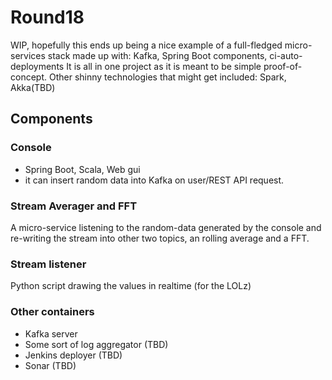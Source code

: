 # Round18

WIP, hopefully this ends up being a nice example of a full-fledged micro-services stack made up with: Kafka, Spring Boot components, ci-auto-deployments
It is all in one project as it is meant to be simple proof-of-concept.
Other shinny technologies that might get included: Spark, Akka(TBD)

## Components

### Console

- Spring Boot, Scala, Web gui
- it can insert random data into Kafka on user/REST API request.

### Stream Averager and FFT

A micro-service listening to the random-data generated by the console and re-writing the stream into other two topics, an rolling average and a FFT.

### Stream listener

Python script drawing the values in realtime (for the LOLz)

### Other containers

- Kafka server
- Some sort of log aggregator (TBD)
- Jenkins deployer (TBD)
- Sonar (TBD)

